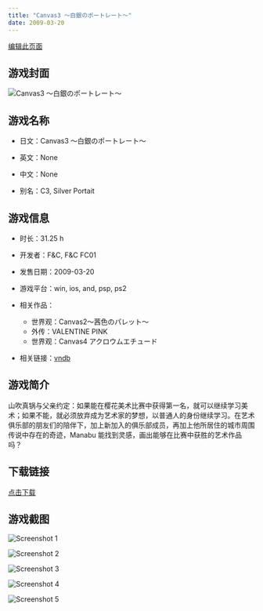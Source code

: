 ```yaml
---
title: "Canvas3 ～白銀のポートレート～"
date: 2009-03-20
---
```

[编辑此页面](https://github.com/ACG-3/ADV3-source/blob/main/source/_posts/Canvas3%20%EF%BD%9E%E7%99%BD%E9%8A%80%E3%81%AE%E3%83%9D%E3%83%BC%E3%83%88%E3%83%AC%E3%83%BC%E3%83%88%EF%BD%9E.md)

## 游戏封面

![Canvas3 ～白銀のポートレート～](https%3A//pan.timero.xyz/onedrive/img_lib_001/Canvas3%20%EF%BD%9E%E7%99%BD%E9%8A%80%E3%81%AE%E3%83%9D%E3%83%BC%E3%83%88%E3%83%AC%E3%83%BC%E3%83%88%EF%BD%9E_cover.avif)


## 游戏名称

- 日文：Canvas3 ～白銀のポートレート～
- 英文：None
- 中文：None

- 别名：C3, Silver Portait


## 游戏信息

- 时长：31.25 h
- 开发者：F&C, F&C FC01
- 发售日期：2009-03-20
- 游戏平台：win, ios, and, psp, ps2
- 相关作品：
   - 世界观：Canvas2～茜色のパレット～
   - 外传：VALENTINE PINK
   - 世界观：Canvas4 アクロウムエチュード

- 相关链接：[vndb](https://vndb.org/v968)


## 游戏简介

山吹真锅与父亲约定：如果能在樱花美术比赛中获得第一名，就可以继续学习美术；如果不能，就必须放弃成为艺术家的梦想，以普通人的身份继续学习。在艺术俱乐部的朋友们的陪伴下，加上新加入的俱乐部成员，再加上他所居住的城市周围传说中存在的奇迹，Manabu 能找到灵感，画出能够在比赛中获胜的艺术作品吗？


## 下载链接

[点击下载](https://pan.timero.xyz/onedrive/adv_lib_001/Canvas3%20%EF%BD%9E%E7%99%BD%E9%8A%80%E3%81%AE%E3%83%9D%E3%83%BC%E3%83%88%E3%83%AC%E3%83%BC%E3%83%88%EF%BD%9E)


## 游戏截图


![Screenshot 1](https%3A//pan.timero.xyz/onedrive/img_lib_001/Canvas3%20%EF%BD%9E%E7%99%BD%E9%8A%80%E3%81%AE%E3%83%9D%E3%83%BC%E3%83%88%E3%83%AC%E3%83%BC%E3%83%88%EF%BD%9E_Screenshot_1.avif)

![Screenshot 2](https%3A//pan.timero.xyz/onedrive/img_lib_001/Canvas3%20%EF%BD%9E%E7%99%BD%E9%8A%80%E3%81%AE%E3%83%9D%E3%83%BC%E3%83%88%E3%83%AC%E3%83%BC%E3%83%88%EF%BD%9E_Screenshot_2.avif)

![Screenshot 3](https%3A//pan.timero.xyz/onedrive/img_lib_001/Canvas3%20%EF%BD%9E%E7%99%BD%E9%8A%80%E3%81%AE%E3%83%9D%E3%83%BC%E3%83%88%E3%83%AC%E3%83%BC%E3%83%88%EF%BD%9E_Screenshot_3.avif)

![Screenshot 4](https%3A//pan.timero.xyz/onedrive/img_lib_001/Canvas3%20%EF%BD%9E%E7%99%BD%E9%8A%80%E3%81%AE%E3%83%9D%E3%83%BC%E3%83%88%E3%83%AC%E3%83%BC%E3%83%88%EF%BD%9E_Screenshot_4.avif)

![Screenshot 5](https%3A//pan.timero.xyz/onedrive/img_lib_001/Canvas3%20%EF%BD%9E%E7%99%BD%E9%8A%80%E3%81%AE%E3%83%9D%E3%83%BC%E3%83%88%E3%83%AC%E3%83%BC%E3%83%88%EF%BD%9E_Screenshot_5.avif)

